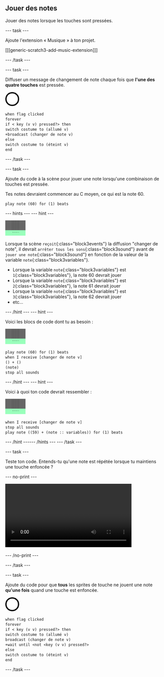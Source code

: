 ## Jouer des notes

Jouer des notes lorsque les touches sont pressées.

--- task ---

Ajoute l'extension « Musique » à ton projet.

[[[generic-scratch3-add-music-extension]]]

--- /task ---

--- task ---

Diffuser un message de changement de note chaque fois que **l'une des quatre touches** est pressée.

![sprite 1](images/1.png)

```blocks3
when flag clicked
forever
if < key (v v) pressed?> then
switch costume to (allumé v)
+broadcast (changer de note v)
else
switch costume to (éteint v)
end
```

--- /task ---

--- task ---

Ajoute du code à la scène pour jouer une note lorsqu'une combinaison de touches est pressée.

Tes notes devraient commencer au C moyen, ce qui est la note 60.

```blocks3
play note (60) for (1) beats
```

--- hints ---
 --- hint ---

![1 sprite](images/stage.png)

Lorsque ta scène `reçoit`{:class="block3events"} la diffusion "changer de note", il devrait `arrêter tous les sons`{:class="block3sound"} avant de `jouer une note`{:class="block3sound"} en fonction de la valeur de la variable `note`{:class="block3variables"}.

+ Lorsque la variable `note`{:class="block3variables"} est `1`{:class="block3variables"}, la note 60 devrait jouer
+ Lorsque la variable `note`{:class="block3variables"} est `2`{:class="block3variables"}, la note 61 devrait jouer
+ Lorsque la variable `note`{:class="block3variables"} est `3`{:class="block3variables"}, la note 62 devrait jouer
+ etc...

--- /hint --- --- hint ---

Voici les blocs de code dont tu as besoin :

![scène](images/stage.png)

```blocks3
play note (60) for (1) beats
when I receive [changer de note v]
() + ()
(note)
stop all sounds
```

--- /hint --- --- hint ---

Voici à quoi ton code devrait ressembler :

![scène](images/stage.png)

```blocks3
when I receive [changer de note v]
stop all sounds
play note ((59) + (note :: variables)) for (1) beats
```

--- /hint ------ /hints --- --- /task ---

--- task ---

Teste ton code. Entends-tu qu'une note est répétée lorsque tu maintiens une touche enfoncée ?

--- no-print ---

<video width="400" controls>
  <source src="images/play-note-bug.mp4" type="video/mp4">
  Ton navigateur ne supporte pas la vidéo HTML5.
</video>

--- /no-print ---

--- /task ---

--- task ---

Ajoute du code pour que **tous** les sprites de touche ne jouent une note **qu'une fois** quand une touche est enfoncée.

![1 sprite](images/1.png)

```blocks3
when flag clicked
forever
if < key (v v) pressed?> then
switch costume to (allumé v)
broadcast (changer de note v)
+wait until <not <key (v v) pressed?>
else
switch costume to (éteint v)
end
```

--- /task ---